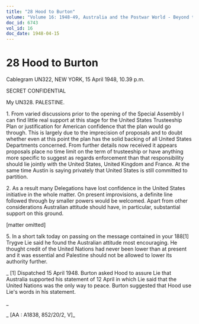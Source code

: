 ```yaml
---
title: "28 Hood to Burton"
volume: "Volume 16: 1948-49, Australia and the Postwar World - Beyond the Region"
doc_id: 6743
vol_id: 16
doc_date: 1948-04-15
---
```


# 28 Hood to Burton

Cablegram UN322, NEW YORK, 15 April 1948, 10.39 p.m.

SECRET CONFIDENTIAL

My UN328. PALESTINE.

1\. From varied discussions prior to the opening of the Special Assembly I can find little real support at this stage for the United States Trusteeship Plan or justification for American confidence that the plan would go through. This is largely due to the imprecision of proposals and to doubt whether even at this point the plan has the solid backing of all United States Departments concerned. From further details now received it appears proposals place no time limit on the term of trusteeship or have anything more specific to suggest as regards enforcement than that responsibility should lie jointly with the United States, United Kingdom and France. At the same time Austin is saying privately that United States is still committed to partition.

2\. As a result many Delegations have lost confidence in the United States initiative in the whole matter. On present improvisions, a definite line followed through by smaller powers would be welcomed. Apart from other considerations Australian attitude should have, in particular, substantial support on this ground.

[matter omitted]

5\. In a short talk today on passing on the message contained in your 188[1] Trygve Lie said he found the Australian attitude most encouraging. He thought credit of the United Nations had never been lower than at present and it was essential and Palestine should not be allowed to lower its authority further.

_ [1] Dispatched 15 April 1948. Burton asked Hood to assure Lie that Australia supported his statement of 12 April in which Lie said that the United Nations was the only way to peace. Burton suggested that Hood use Lie's words in his statement.

_

_ [AA : A1838, 852/20/2, V]_
